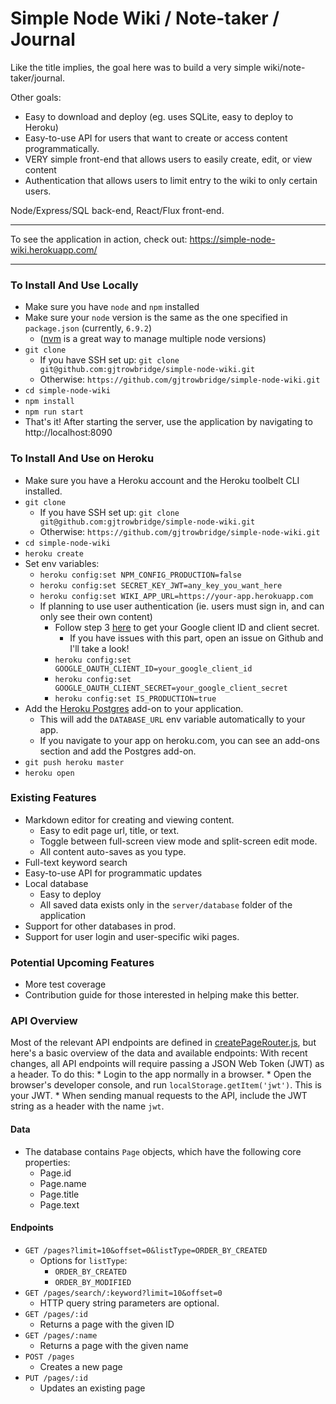 # Simple Node Wiki / Note-taker / Journal

Like the title implies, the goal here was to build a very simple wiki/note-taker/journal.

Other goals:

* Easy to download and deploy (eg. uses SQLite, easy to deploy to Heroku)
* Easy-to-use API for users that want to create or access content programmatically.
* VERY simple front-end that allows users to easily create, edit, or view content
* Authentication that allows users to limit entry to the wiki to only certain users.

Node/Express/SQL back-end, React/Flux front-end.
***
To see the application in action, check out: https://simple-node-wiki.herokuapp.com/
***

### To Install And Use Locally

* Make sure you have `node` and `npm` installed
* Make sure your `node` version is the same as the one specified in `package.json` (currently, `6.9.2`)
    * ([nvm](https://github.com/creationix/nvm) is a great way to manage multiple node versions)
* `git clone`
  * If you have SSH set up: `git clone git@github.com:gjtrowbridge/simple-node-wiki.git`
  * Otherwise: `https://github.com/gjtrowbridge/simple-node-wiki.git`
* `cd simple-node-wiki`
* `npm install`
* `npm run start`
* That's it!  After starting the server, use the application by navigating to http://localhost:8090

### To Install And Use on Heroku

* Make sure you have a Heroku account and the Heroku toolbelt CLI installed.
* `git clone`
  * If you have SSH set up: `git clone git@github.com:gjtrowbridge/simple-node-wiki.git`
  * Otherwise: `https://github.com/gjtrowbridge/simple-node-wiki.git`
* `cd simple-node-wiki`
* `heroku create`
* Set env variables:
    * `heroku config:set NPM_CONFIG_PRODUCTION=false`
    * `heroku config:set SECRET_KEY_JWT=any_key_you_want_here`
    * `heroku config:set WIKI_APP_URL=https://your-app.herokuapp.com`
    * If planning to use user authentication (ie. users must sign in, and can only see their own content)
        * Follow step 3 [here](http://gregtrowbridge.com/node-authentication-with-google-oauth-part1-sessions/) to get your Google client ID and client secret.
            * If you have issues with this part, open an issue on Github and I'll take a look!
        * `heroku config:set GOOGLE_OAUTH_CLIENT_ID=your_google_client_id`
        * `heroku config:set GOOGLE_OAUTH_CLIENT_SECRET=your_google_client_secret`
        * `heroku config:set IS_PRODUCTION=true`
* Add the [Heroku Postgres](https://elements.heroku.com/addons/heroku-postgresql) add-on to your application.
    * This will add the `DATABASE_URL` env variable automatically to your app.
    * If you navigate to your app on heroku.com, you can see an add-ons section and add the Postgres add-on.
* `git push heroku master`
* `heroku open`

### Existing Features

* Markdown editor for creating and viewing content.
  * Easy to edit page url, title, or text.
  * Toggle between full-screen view mode and split-screen edit mode.
  * All content auto-saves as you type.
* Full-text keyword search
* Easy-to-use API for programmatic updates
* Local database
  * Easy to deploy
  * All saved data exists only in the `server/database` folder of the application
* Support for other databases in prod.
* Support for user login and user-specific wiki pages.

### Potential Upcoming Features

* More test coverage
* Contribution guide for those interested in helping make this better.

### API Overview

Most of the relevant API endpoints are defined in [createPageRouter.js](https://github.com/gjtrowbridge/simple-node-wiki/blob/master/server/api/createPageRouter.js), but here's a basic overview of the data and available endpoints:
With recent changes, all API endpoints will require passing a JSON Web Token (JWT) as a header.
To do this:
    * Login to the app normally in a browser.
    * Open the browser's developer console, and run `localStorage.getItem('jwt')`.  This is your JWT.
    * When sending manual requests to the API, include the JWT string as a header with the name `jwt`.

#### Data

* The database contains `Page` objects, which have the following core properties:
  * Page.id
  * Page.name
  * Page.title
  * Page.text

#### Endpoints
* `GET /pages?limit=10&offset=0&listType=ORDER_BY_CREATED`
  * Options for `listType`:
    * `ORDER_BY_CREATED`
    * `ORDER_BY_MODIFIED`
* `GET /pages/search/:keyword?limit=10&offset=0`
  * HTTP query string parameters are optional.
* `GET /pages/:id`
  * Returns a page with the given ID
* `GET /pages/:name`
  * Returns a page with the given name
* `POST /pages`
  * Creates a new page
* `PUT /pages/:id`
  * Updates an existing page
